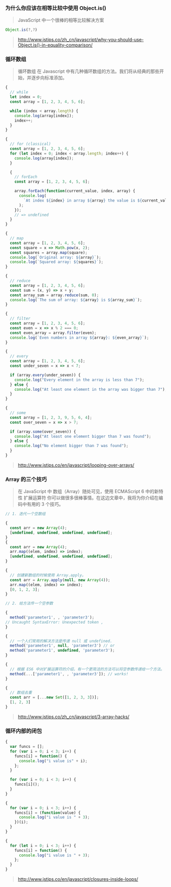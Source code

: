 ### 为什么你应该在相等比较中使用 Object.is()

> JavaScript 中一个很棒的相等比较解决方案

```js
Object.is(?,?)
```

> http://www.jstips.co/zh_cn/javascript/why-you-should-use-Object.is()-in-equality-comparison/

### 循环数组

> 循环数组 在 Javascript 中有几种循环数组的方法。我们将从经典的那些开始，并逐步向标准添加。

```js
{
  // while
  let index = 0;
  const array = [1, 2, 3, 4, 5, 6];

  while (index < array.length) {
    console.log(array[index]);
    index++;
  }
}

{
  // for (classical)
  const array = [1, 2, 3, 4, 5, 6];
  for (let index = 0; index < array.length; index++) {
    console.log(array[index]);
  }

  {
    // forEach
    const array = [1, 2, 3, 4, 5, 6];

    array.forEach(function(current_value, index, array) {
      console.log(
        `At index ${index} in array ${array} the value is ${current_value}`
      );
    });
    // => undefined
  }
}

{
  // map
  const array = [1, 2, 3, 4, 5, 6];
  const square = x => Math.pow(x, 2);
  const squares = array.map(square);
  console.log(`Original array: ${array}`);
  console.log(`Squared array: ${squares}`);
}

{
  // reduce
  const array = [1, 2, 3, 4, 5, 6];
  const sum = (x, y) => x + y;
  const array_sum = array.reduce(sum, 0);
  console.log(`The sum of array: ${array} is ${array_sum}`);
}

{
  // filter
  const array = [1, 2, 3, 4, 5, 6];
  const even = x => x % 2 === 0;
  const even_array = array.filter(even);
  console.log(`Even numbers in array ${array}: ${even_array}`);
}

{
  // every
  const array = [1, 2, 3, 4, 5, 6];
  const under_seven = x => x < 7;

  if (array.every(under_seven)) {
    console.log("Every element in the array is less than 7");
  } else {
    console.log("At least one element in the array was bigger than 7");
  }
}

{
  // some
  const array = [1, 2, 3, 9, 5, 6, 4];
  const over_seven = x => x > 7;

  if (array.some(over_seven)) {
    console.log("At least one element bigger than 7 was found");
  } else {
    console.log("No element bigger than 7 was found");
  }
}
```

> http://www.jstips.co/en/javascript/looping-over-arrays/

### Array 的三个技巧

> 在 JavaScript 中 数组（Array）随处可见，使用 ECMAScript 6 中的新特性 扩展运算符 你可以做很多很棒事情。在这边文章中，我将为你介绍在编码中有用的 3 个技巧。

```js
// 1. 迭代一个空数组

{
  const arr = new Array(4);
  [undefined, undefined, undefined, undefined];
}
{
  const arr = new Array(4);
  arr.map((elem, index) => index);
  [undefined, undefined, undefined, undefined];
}

{
  // 创建新数组的时候使用 Array.apply。
  const arr = Array.apply(null, new Array(4));
  arr.map((elem, index) => index);
  [0, 1, 2, 3];
}

// 2. 给方法传一个空参数

{
  method('parameter1', , 'parameter3');
// Uncaught SyntaxError: Unexpected token ,
}

{
  // 一个人们常用的解决方法是传递 null 或 undefined.
  method('parameter1', null, 'parameter3') // or
  method('parameter1', undefined, 'parameter3');
}

{
  // 根据 ES6 中对扩展运算符的介绍，有一个更简洁的方法可以将空参数传递给一个方法。
  method(...['parameter1', , 'parameter3']); // works!
}

{
  // 数组去重
  const arr = [...new Set([1, 2, 3, 3])];
  [1, 2, 3]
}
```

> http://www.jstips.co/zh_cn/javascript/3-array-hacks/

### 循环内部的闭包

```js
{
  var funcs = [];
  for (var i = 0; i < 3; i++) {
    funcs[i] = function() {
      console.log("i value is" + i);
    };
  }

  for (var i = 0; i < 3; i++) {
    funcs[i]();
  }
}

{
  for (var i = 0; i < 3; i++) {
    funcs[i] = (function(value) {
      console.log("i value is " + 3);
    })(i);
  }
}

{
  for (let i = 0; i < 3; i++) {
    funcs[i] = function() {
      console.log("i value is " + 3);
    };
  }
}
```

> http://www.jstips.co/en/javascript/closures-inside-loops/
